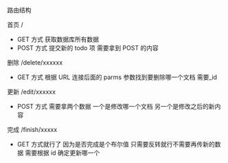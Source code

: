 路由结构

首页 /

- GET 方式 获取数据库所有数据
- POST 方式 提交新的 todo 项 需要拿到 POST 的内容

删除 /delete/xxxxxx

- GET 方式 根据 URL 连接后面的 parms 参数找到要删除哪一个文档 需要\_id

更新 /edit/xxxxxx

- POST 方式 需要拿两个数据 一个是修改哪一个文档 另一个是修改之后的新内容

完成 /finish/xxxxx

- GET 方式就行了 因为是否完成是个布尔值 只需要反转就行不需要再传新的数据 需要根据 id 确定更新哪一个
